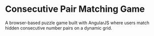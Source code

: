 # Consecutive Pair Matching Game

A browser-based puzzle game built with AngularJS where users match hidden consecutive number pairs on a dynamic grid.
